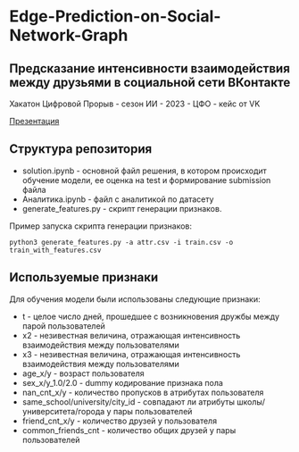 # Edge-Prediction-on-Social-Network-Graph
## Предсказание интенсивности взаимодействия между друзьями в социальной сети ВКонтакте

Хакатон Цифровой Прорыв - сезон ИИ - 2023 - ЦФО - кейс от VK

[Презентация](https://github.com/c-nemo/Edge-Prediction-on-Social-Network-Graph/blob/main/%D0%93%D0%B5%D1%80%D0%BE%D0%B8%20ML%20%D0%B8%20%D0%BC%D0%B0%D0%B3%D0%B8%D0%B8%202023%20%D1%86%D1%84%D0%BE%20%D0%B2%D0%BA%20(6).pdf)

## Структура репозитория

- solution.ipynb - основной файл решения, в котором происходит обучение модели, ее оценка на test и формирование submission файла
- Аналитика.ipynb - файл с аналитикой по датасету
- generate_features.py - скрипт генерации признаков.

Пример запуска скрипта генерации признаков:

```python3 generate_features.py -a attr.csv -i train.csv -o train_with_features.csv```

## Используемые признаки

Для обучения модели были использованы следующие признаки:
- t - целое число дней, прошедшее с возникновения дружбы между парой пользователей
- x2 - незивестная величина, отражающая интенсивность взаимодействия между пользователями
- x3 - незивестная величина, отражающая интенсивность взаимодействия между пользователями
- age_x/y - возраст пользователя
- sex_x/y_1.0/2.0 - dummy кодирование признака пола
- nan_cnt_x/y - количество пропусков в атрибутах пользователя
- same_school/university/city_id - совпадают ли атрибуты школы/университета/города у пары пользователей
- friend_cnt_x/y - количество друзей у пользователя
- common_friends_cnt - количество общих друзей у пары пользователей
